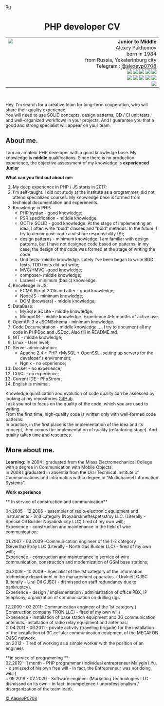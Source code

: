 [Ru](ru.md)
<h1 align="center">PHP developer CV</h1> 
<table width="100%" ><tr><td>
<img width="1000px"/>
<img align="left" src="https://cdn4.telesco.pe/file/qXHubzmpG6Htvo17ItBOnyNlkTKH1oTrEAPAW30hLOezyN5785gLK7WQ9MRLEQ94wvLnYB51-n0WQa1C2suwpLk4MW-BYDKImpX165m7kar9bEq7KaTBhd_eKxu1vW6H0CDGbV9i1-iwRoIAqVqyuPpVhByBcvSSX-zIAm9VVUZUX7XvkR5rj1Y09SB183lNsOielbgjzdO9D3WSzZAIQJ-KlaCXz7b7SGpdAuLiHW8mwFXK977dcYwYiqpmtSckvo7FHoqxZJVy-qHujHzcVg8ondm6Mb9bb5Ebh4xLZrBjAe2uLNHM_2-HI7G_oWMwBHXWJt3kycdIpZv3e6KF8A.jpg"/><div align="right"> 
	<b align="center">Junior to Middle</b>
	<br/> 
	Alexey Pakhomov <br/>
	born in 1984  	<br/> 
	from Russia, Yekaterinburg city  <br/>	
	 Telegram : <a href="https://t.me/alexeyp0708">@alexeyp0708</a> <br/> 
	<img src="https://img.shields.io/badge/PHP-%3E%3D7.4-blue"/> 
	<img src="https://img.shields.io/badge/MySQL-blue"/> 
	<img src="https://img.shields.io/badge/MongoDB-blue"/> 
	<img src="https://img.shields.io/badge/PHPUnit-blue"/> 
	<img src="https://img.shields.io/badge/%20JS%20-%3E%3DECMA2015-orange"/><br/> 
	<img src="https://img.shields.io/badge/PSR-green"/> 
	<img src="https://img.shields.io/badge/SOLID-green"/> 
	<img src="https://img.shields.io/badge/MVC+HMVC-green"/> 
	<img src="https://img.shields.io/badge/PHPDoc-green"/> 
	<img src="https://img.shields.io/badge/JSDoc-green"/> <br/> 
	<img src="https://img.shields.io/badge/OpenAPI+JSONSchema-orange"/> 
</div></td></tr></table>
<br/>

Hey.
I'm search for  a creative team for long-term cooperation, who will share their quality experience.  
You will need to use SOLID concepts, design patterns, CD / CI unit tests, and well-organized workflows in your projects.
And I guarantee you that a good and strong specialist will appear on your team.

## About me.

I am an amateur PHP developer with a good knowledge base.   My knowledge is **middle** qualifications.
Since there is no production experience, the objective assessment of my knowledge is  **experienced Junior**

**What can you find out about me:**
1. My deep experience in PHP / JS starts in 2017;
2. I'm self-taught. I did not study at the institute as a programmer, did not attend specialized courses.  My knowledge base is formed from technical documentation and experiments.
3.  Knowledge in PHP:
	- PHP syntax - good knowledge;
	-  PSR specification - middle knowledge.  
	- ООП и SOLID - good knowledge.  At the stage of implementing an idea, I often write "bold" classes and "bold" methods.  In the future, I try to decompose code and share responsibility (S);
	-  design patterns - minimum knowledge. I am familiar with design patterns, but I have not designed code based on patterns.  In my case, the design of the code was formed at the stage of writing the code.
	- Unit tests- middle knowledge. Lately I've been began to write BDD tests.  TDD tests did not write;
	- MVC/HMVC  -good knowledge;
	- composer- middle knowledge; 
	- Laravel -  minimum (basic) knowledge. 
4. Knowledge in JS:
	- ECMA Script  2015 and after - good knowledge;
	- NodeJS - minimum knowledge;
	- DOM (browsers) - middle knowledge;
5. DataBase:
	- MySql и SQLite -  middle knowledge.  
	-  MongoDB - middle knowledge. Experience 4-5 months of active use. 
6.  OpenAPI 3 и JSONSchema -   minimum knowledge. 
8.  Code Documentation -  middle knowledge. ... I try to document all my code in PHPDoc and JSDoc. Also fill in README.md.
9.  GIT - middle knowledge;
10. Linux - User level;
11. Server administration:
	- Apache 2.4 + PHP +MySQL + OpenSSL- setting up servers for the developer's environment;
	- Ngnix - no experience;  
12. Docker - no experience;
13. CD/CI - no experience;
14. Current IDE - PhpStrom ;
15. English is minimal;

Knowledge qualification and evolution of code quality can be assessed by looking at my repositories [GitHub](https://github.com/ALexeyP0708).    
I ask you not to focus on the quality of the code, which you are used to writing.   
From the first time, high-quality code is written only with well-formed code patterns.  
In practice, in the first place is the implementation of the idea and its concept, then comes the implementation of quality (refactoring stage). And quality takes time and resources.


## More about me.

**Learning:**
In 2004 I graduated from the Miass Electromechanical College with a degree in Communication with Mobile Objects.  
In 2008 I graduated in absentia from the Ural Technical Institute of Communications and Informatics  with a degree in “Multichannel Information Systems”.  

**Work experience**  

** In service of construction and communication**  

04.2005 - 12.2006 - assembler of radio-electronic equipment and instruments - 2nd category (Noyabrskneftespetsstroy LLC. (Literally -   Special Oil Builder Noyabrsk city LLC)   fired of my own will);  
Experience - construction and maintenance in the field of wire communication;  

01.2007 - 03.2009 -Communication engineer of the 1-2 category  (SeverGazStroy LLC (Literally - North Gas Builder LLC) - fired of my own will);   
Experience - construction and maintenance in service of wire communication, construction and modernization of GSM base stations;  

06.2009 - 10.2009 - Specialist of the 1st category of the information technology department in the management apparatus. ( Uralneft OJSC (Literally - Ural Oil OJSC) - dismissed on staff redundancy due to bankruptcy).  
Experience - design / implementation / administration of office PBX, IP telephony, organization of communication on drilling rigs.  

12.2009 - 03.2011-   Communication engineer of the 1st category ( Construction company TRON LLC) - fired of my own will)  
Experience - installation of base station equipment and 3G communication antennas. Installation of radio relay equipment and antennas.  
С 04.2011 - 06.2011 - private activity (traveling brigade) for the installation of the installation of 3G cellular communication equipment of the MEGAFON OJSC network.  
 on 2012 - Tired of working as a simple worker with the position of an engineer.  
  
**in service of programming **:  
02.2019 - 1 month - PHP programmer (Individual entrepreneur  Malygin I.Yu. - dismissed of his own free will - In fact, the Entrepreneur was not doing well )  
с 09.2019 - 02.2020 - Software engineer (Marketing Technologies LLC - dismissed on its own - in fact, incompetence / unprofessionalism / disorganization of the team lead).   


<a align="right" href="https://github.com/ALexeyP0708">© AlexeyP0708</a>
